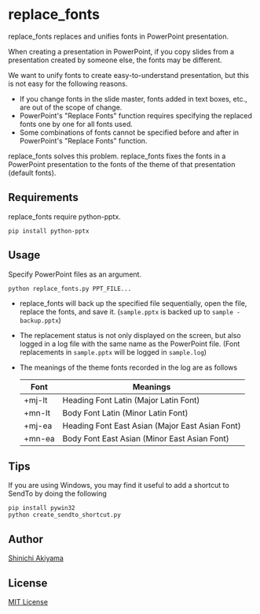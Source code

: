 replace_fonts
=============

replace_fonts replaces and unifies fonts in PowerPoint presentation.

When creating a presentation in PowerPoint, if you copy slides from a presentation created by someone else, the fonts may be different.

We want to unify fonts to create easy-to-understand presentation, but this is not easy for the following reasons.

* If you change fonts in the slide master, fonts added in text boxes, etc., are out of the scope of change.
* PowerPoint's "Replace Fonts" function requires specifying the replaced fonts one by one for all fonts used.
* Some combinations of fonts cannot be specified before and after in PowerPoint's "Replace Fonts" function.

replace_fonts solves this problem. replace_fonts fixes the fonts in a PowerPoint presentation to the fonts of the theme of that presentation (default fonts).

Requirements
------------

replace_fonts require python-pptx.

```console
pip install python-pptx
```

Usage
-----

Specify PowerPoint files as an argument.

```console
python replace_fonts.py PPT_FILE...
```

* replace_fonts will back up the specified file sequentially, open the file, replace the fonts, and save it. (`sample.pptx` is backed up to `sample - backup.pptx`)
* The replacement status is not only displayed on the screen, but also logged in a log file with the same name as the PowerPoint file. (Font replacements in `sample.pptx` will be logged in `sample.log`)
* The meanings of the theme fonts recorded in the log are as follows

  Font   | Meanings
  -------|------------------------------------------------
  +mj-lt | Heading Font Latin (Major Latin Font)
  +mn-lt | Body Font Latin (Minor Latin Font)
  +mj-ea | Heading Font East Asian (Major East Asian Font)
  +mn-ea | Body Font East Asian (Minor East Asian Font)

Tips
----

If you are using Windows, you may find it useful to add a shortcut to SendTo by doing the following

```console
pip install pywin32
python create_sendto_shortcut.py
```

Author
------

[Shinichi Akiyama](https://github.com/shakiyam)

License
-------

[MIT License](https://opensource.org/licenses/mit)
